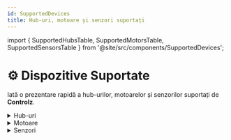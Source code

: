 ```yaml
---
id: SupportedDevices
title: Hub-uri, motoare și senzori suportați
---
```


import { SupportedHubsTable, SupportedMotorsTable, SupportedSensorsTable } from '@site/src/components/SupportedDevices';

# ⚙️ Dispozitive Suportate

Iată o prezentare rapidă a hub-urilor, motoarelor și senzorilor suportați de **Controlz**.

<details>
<summary>Hub-uri</summary>
<SupportedHubsTable />
</details>

<details>
<summary>Motoare</summary>
<SupportedMotorsTable />
</details>

<details>
<summary>Senzori</summary>
<SupportedSensorsTable />
</details>